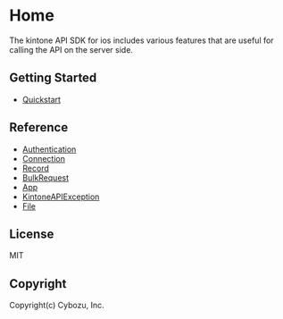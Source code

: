 # Home

The kintone API SDK for ios includes various features that are useful for calling the API on the server side.

## Getting Started

- [Quickstart](./getting-started/quickstart)

## Reference

- [Authentication](./reference/authentication)
- [Connection](./reference/connection)
- [Record](./reference/record)
- [BulkRequest](./reference/bulk-request)
- [App](./reference/app)
- [KintoneAPIException](./reference/kintone-api-exception)
- [File](./reference/file)

## License

MIT

## Copyright

Copyright(c) Cybozu, Inc.